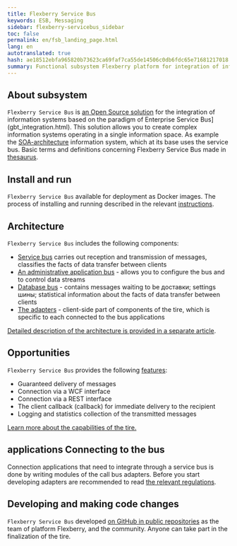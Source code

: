 ```yaml
--- 
title: Flexberry Service Bus 
keywords: ESB, Messaging 
sidebar: flexberry-servicebus_sidebar 
toc: false 
permalink: en/fsb_landing_page.html 
lang: en 
autotranslated: true 
hash: ae18512ebfa965820b73623ca69faf7ca55de14506c0db6fdc65e71681217018 
summary: Functional subsystem Flexberry platform for integration of information systems. 
--- 
```


## About subsystem 

`Flexberry Service Bus` is [an Open Source solution](fsb_development.html) for the integration of information systems based on the paradigm of Enterprise Service Bus](gbt_integration.html). This solution allows you to create complex information systems operating in a single information space. As example the [SOA-architecture](gbt_integration.html) information system, which at its base uses the service bus. 
Basic terms and definitions concerning Flexberry Service Bus made in [thesaurus](fsb_thesaurus.html). 

## Install and run 

`Flexberry Service Bus` available for deployment as Docker images. The process of installing and running described in the relevant [instructions](fsb_installation.html). 

## Architecture 

`Flexberry Service Bus` includes the following components: 
* [Service bus](fsb_service.html) carries out reception and transmission of messages, classifies the facts of data transfer between clients 
* [An administrative application bus](fsb_editor.html) - allows you to configure the bus and to control data streams 
* [Database bus](fsb_database.html) - contains messages waiting to be доставки; settings шины; statistical information about the facts of data transfer between clients 
* [The adapters](fsb_adapters.html) - client-side part of components of the tire, which is specific to each connected to the bus applications 

[Detailed description of the architecture is provided in a separate article](fsb_architecture.html). 

## Opportunities 

`Flexberry Service Bus` provides the following [features](fsb_features.html): 
* Guaranteed delivery of messages 
* Connection via a WCF interface 
* Connection via a REST interface 
* The client callback (callback) for immediate delivery to the recipient 
* Logging and statistics collection of the transmitted messages 

[Learn more about the capabilities of the tire.](fsb_features.html) 

## applications Connecting to the bus 

Connection applications that need to integrate through a service bus is done by writing modules of the call bus adapters. Before you start developing adapters are recommended to read [the relevant regulations](fsb_adapters.html). 

## Developing and making code changes 

`Flexberry Service Bus` developed [on GitHub in public repositories](fsb_development.html) as the team of platform Flexberry, and the community. Anyone can take part in the finalization of the tire.



